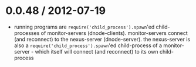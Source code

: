 0.0.48 / 2012-07-19 
===================

  * running programs are `require('child_process').spawn`'ed child-processes of
    monitor-servers (dnode-clients). monitor-servers connect (and reconnect) to
    the nexus-server (dnode-server). the nexus-server is also a
    `require('child_process').spawn`'ed child-process of a monitor-server -
    which itself will connect (and reconnect) to its own child-process
